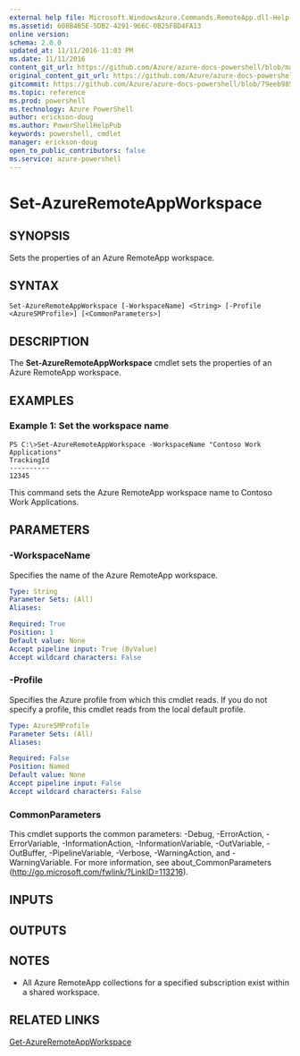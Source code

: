 ```yaml
---
external help file: Microsoft.WindowsAzure.Commands.RemoteApp.dll-Help.xml
ms.assetid: 608B4B5E-5DB2-4291-966C-0B25F8D4FA13
online version: 
schema: 2.0.0
updated_at: 11/11/2016 11:03 PM
ms.date: 11/11/2016
content_git_url: https://github.com/Azure/azure-docs-powershell/blob/master/azureps-cmdlets-docs/ServiceManagement/Azure.RemoteApp/v3.1.0/Set-AzureRemoteAppWorkspace.md
original_content_git_url: https://github.com/Azure/azure-docs-powershell/blob/master/azureps-cmdlets-docs/ServiceManagement/Azure.RemoteApp/v3.1.0/Set-AzureRemoteAppWorkspace.md
gitcommit: https://github.com/Azure/azure-docs-powershell/blob/79eeb985ea480979357fb4695832a0c3d29a48bf/azureps-cmdlets-docs/ServiceManagement/Azure.RemoteApp/v3.1.0/Set-AzureRemoteAppWorkspace.md
ms.topic: reference
ms.prod: powershell
ms.technology: Azure PowerShell
author: erickson-doug
ms.author: PowerShellHelpPub
keywords: powershell, cmdlet
manager: erickson-doug
open_to_public_contributors: false
ms.service: azure-powershell
---
```


# Set-AzureRemoteAppWorkspace

## SYNOPSIS
Sets the properties of an Azure RemoteApp workspace.

## SYNTAX

```
Set-AzureRemoteAppWorkspace [-WorkspaceName] <String> [-Profile <AzureSMProfile>] [<CommonParameters>]
```

## DESCRIPTION
The **Set-AzureRemoteAppWorkspace** cmdlet sets the properties of an Azure RemoteApp workspace.

## EXAMPLES

### Example 1: Set the workspace name
```
PS C:\>Set-AzureRemoteAppWorkspace -WorkspaceName "Contoso Work Applications"
TrackingId
----------
12345
```

This command sets the Azure RemoteApp workspace name to Contoso Work Applications.

## PARAMETERS

### -WorkspaceName
Specifies the name of the Azure RemoteApp workspace.

```yaml
Type: String
Parameter Sets: (All)
Aliases: 

Required: True
Position: 1
Default value: None
Accept pipeline input: True (ByValue)
Accept wildcard characters: False
```

### -Profile
Specifies the Azure profile from which this cmdlet reads.
If you do not specify a profile, this cmdlet reads from the local default profile.

```yaml
Type: AzureSMProfile
Parameter Sets: (All)
Aliases: 

Required: False
Position: Named
Default value: None
Accept pipeline input: False
Accept wildcard characters: False
```

### CommonParameters
This cmdlet supports the common parameters: -Debug, -ErrorAction, -ErrorVariable, -InformationAction, -InformationVariable, -OutVariable, -OutBuffer, -PipelineVariable, -Verbose, -WarningAction, and -WarningVariable. For more information, see about_CommonParameters (http://go.microsoft.com/fwlink/?LinkID=113216).

## INPUTS

## OUTPUTS

## NOTES
* All Azure RemoteApp collections for a specified subscription exist within a shared workspace.

## RELATED LINKS

[Get-AzureRemoteAppWorkspace](xref:ServiceManagement/Azure.RemoteApp/v3.1.0/Get-AzureRemoteAppWorkspace.md)


